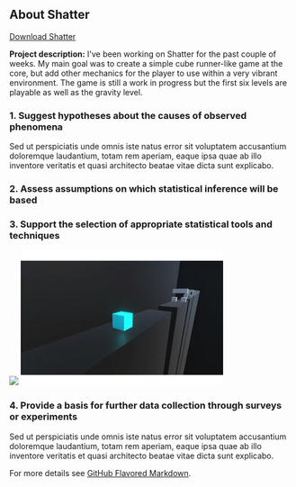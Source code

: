 ## About Shatter

<a href="https://poolofclay33.github.io/ShatterRepo/">Download Shatter</a>
  
**Project description:** I've been working on Shatter for the past couple of weeks. My main goal was to create a simple cube runner-like game at the core, but add other mechanics for the player to use within a very vibrant environment. The game is still a work in progress but the first six levels are playable as well as the gravity level. 

### 1. Suggest hypotheses about the causes of observed phenomena

Sed ut perspiciatis unde omnis iste natus error sit voluptatem accusantium doloremque laudantium, totam rem aperiam, eaque ipsa quae ab illo inventore veritatis et quasi architecto beatae vitae dicta sunt explicabo. 

### 2. Assess assumptions on which statistical inference will be based


### 3. Support the selection of appropriate statistical tools and techniques

<img src="images/dummy_thumbnail.jpg?raw=true"/>
<IMG SRC="images/ShatterGif(1).gif">

### 4. Provide a basis for further data collection through surveys or experiments

Sed ut perspiciatis unde omnis iste natus error sit voluptatem accusantium doloremque laudantium, totam rem aperiam, eaque ipsa quae ab illo inventore veritatis et quasi architecto beatae vitae dicta sunt explicabo. 

For more details see [GitHub Flavored Markdown](https://guides.github.com/features/mastering-markdown/).
